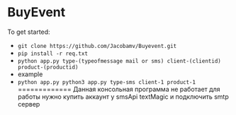 BuyEvent
=============


To get started:
 - `git clone https://github.com/Jacobamv/Buyevent.git`
 - `pip install -r req.txt`
 - `python app.py type-(typeofmessage mail or sms) client-(clientid) product-(productid)`
 - example 
 - `python app.py python3 app.py type-sms client-1 product-1`
=============
Данная консольная программа не работает для работы нужно купить аккаунт у smsApi textMagic и подключить smtp сервер
